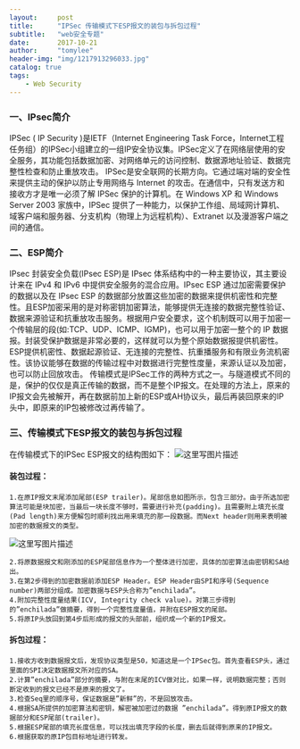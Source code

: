 ```yaml
---
layout:     post
title:      "IPSec 传输模式下ESP报文的装包与拆包过程"
subtitle:   "web安全专题"
date:       2017-10-21
author:     "tomylee"
header-img: "img/1217913296033.jpg"
catalog: true
tags:
    - Web Security
---
```


### 一、IPsec简介
IPSec ( IP Security )是IETF（Internet Engineering Task Force，Internet工程任务组）的IPSec小组建立的一组IP安全协议集。IPSec定义了在网络层使用的安全服务，其功能包括数据加密、对网络单元的访问控制、数据源地址验证、数据完整性检查和防止重放攻击。
IPSec是安全联网的长期方向。它通过端对端的安全性来提供主动的保护以防止专用网络与 Internet 的攻击。在通信中，只有发送方和接收方才是唯一必须了解 IPSec 保护的计算机。在 Windows XP 和 Windows Server 2003 家族中，IPSec 提供了一种能力，以保护工作组、局域网计算机、域客户端和服务器、分支机构（物理上为远程机构）、Extranet 以及漫游客户端之间的通信。
### 二、ESP简介
IPsec 封装安全负载(IPsec ESP)是 IPsec 体系结构中的一种主要协议，其主要设计来在 IPv4 和 IPv6 中提供安全服务的混合应用。IPsec ESP 通过加密需要保护的数据以及在 IPsec ESP 的数据部分放置这些加密的数据来提供机密性和完整性。且ESP加密采用的是对称密钥加密算法，能够提供无连接的数据完整性验证、数据来源验证和抗重放攻击服务。根据用户安全要求，这个机制既可以用于加密一个传输层的段(如:TCP、UDP、ICMP、IGMP)，也可以用于加密一整个的 IP 数据报。封装受保护数据是非常必要的，这样就可以为整个原始数据报提供机密性。ESP提供机密性、数据起源验证、无连接的完整性、抗重播服务和有限业务流机密性。该协议能够在数据的传输过程中对数据进行完整性度量，来源认证以及加密，也可以防止回放攻击。
传输模式是IPSec工作的两种方式之一。与隧道模式不同的是，保护的仅仅是真正传输的数据，而不是整个IP报文。在处理的方法上，原来的IP报文会先被解开，再在数据前加上新的ESP或AH协议头，最后再装回原来的IP头中，即原来的IP包被修改过再传输了。

### 三、传输模式下ESP报文的装包与拆包过程
在传输模式下的IPSec ESP报文的结构图如下：
![这里写图片描述](http://img.blog.csdn.net/20171111203814419)

#### 装包过程：
```
1.在原IP报文末尾添加尾部(ESP trailer)。尾部信息如图所示，包含三部分。由于所选加密算法可能是块加密，当最后一块长度不够时，需要进行补充(padding)。且需要附上填充长度(Pad length)来方便解包时顺利找出用来填充的那一段数据。而Next header则用来表明被加密的数据报文的类型。
```
![这里写图片描述](http://img.blog.csdn.net/20171111203952222)
```
2.将原数据报文和刚添加的ESP尾部信息作为一个整体进行加密，具体的加密算法由密钥和SA给出。            
3.在第2步得到的加密数据前添加ESP Header。ESP Header由SPI和序号(Sequence number)两部分组成。加密数据与ESP头合称为”enchilada”。
4.附加完整性度量结果(ICV, Integrity check value)。对第三步得到的”enchilada”做摘要，得到一个完整性度量值，并附在ESP报文的尾部。
5.将原IP头放回到第4步后形成的报文的头部前，组织成一个新的IP报文。
```

#### 拆包过程：
```
1.接收方收到数据报文后，发现协议类型是50，知道这是一个IPSec包。首先查看ESP头，通过里面的SPI决定数据报文所对应的SA。
2.计算”enchilada”部分的摘要，与附在末尾的ICV做对比，如果一样，说明数据完整；否则断定收到的报文已经不是原来的报文了。
3.检查Seq里的顺序号，保证数据是”新鲜”的，不是回放攻击。
4.根据SA所提供的加密算法和密钥，解密被加密过的数据 ”enchilada”。得到原IP报文的数据部分和ESP尾部(trailer)。
5.根据ESP尾部的填充长度信息，可以找出填充字段的长度，删去后就得到原来的IP报文。
6.根据获取的原IP包目标地址进行转发。 
```

